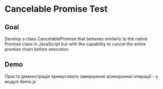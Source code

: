 # Cancelable Promise Test



## Goal

Develop a class CancelablePromise that behaves similarly to the native Promise class in JavaScript but with the capability to cancel the entire promise chain before execution.

## Demo

Проста демонстрація примусового завершення асинхронної операції - у модулі demo.js
